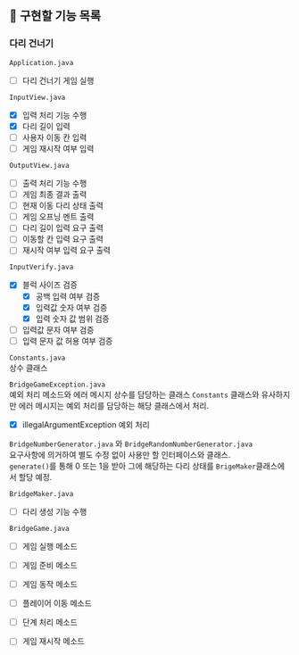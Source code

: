 ## 🧭 구현할 기능 목록

### 다리 건너기
`Application.java`   
- [ ] 다리 건너기 게임 실행  

`InputView.java`    
- [x] 입력 처리 기능 수행  
- [x] 다리 길이 입력  
- [ ] 사용자 이동 칸 입력  
- [ ] 게임 재시작 여부 입력  

`OutputView.java`   
- [ ] 출력 처리 기능 수행  
- [ ] 게임 최종 결과 출력  
- [ ] 현재 이동 다리 상태 출력  
- [ ] 게임 오프닝 멘트 출력  
- [ ] 다리 길이 입력 요구 출력  
- [ ] 이동할 칸 입력 요구 출력  
- [ ] 재시작 여부 입력 요구 출력  

`InputVerify.java`    
- [x] 블럭 사이즈 검증  
  - [x] 공백 입력 여부 검증  
  - [x] 입력값 숫자 여부 검증  
  - [x] 입력 숫자 값 범위 검증  
- [ ] 입력값 문자 여부 검증  
- [ ] 입력 문자 값 허용 여부 검증  

`Constants.java`    
상수 클래스  

`BridgeGameException.java`    
예외 처리 메소드와 에러 메시지 상수를 담당하는 클래스 
`Constants` 클래스와 유사하지만 에러 메시지는 예외 처리를 담당하는 해당 클래스에서 처리.  
- [x] illegalArgumentException 예외 처리  

`BridgeNumberGenerator.java` 와 `BridgeRandomNumberGenerator.java`  
요구사항에 의거하여 별도 수정 없이 사용만 할 인터페이스와 클래스.  
`generate()`를 통해 0 또는 1을 받아 그에 해당하는 다리 상태를 `BrigeMaker`클래스에서 할당 예정.  

`BridgeMaker.java`  
- [ ] 다리 생성 기능 수행  

`BridgeGame.java`  
- [ ] 게임 실행 메소드  
- [ ] 게임 준비 메소드  
- [ ] 게임 동작 메소드  
- [ ] 플레이어 이동 메소드  
- [ ] 단계 처리 메소드  
- [ ] 게임 재시작 메소드  


